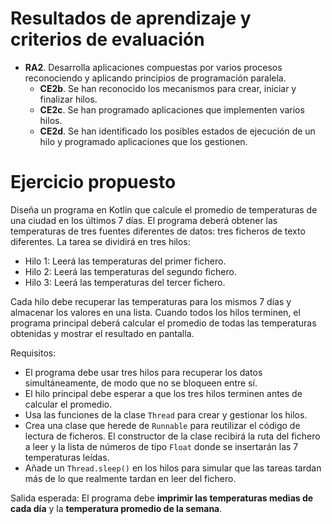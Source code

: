 # Resultados de aprendizaje y criterios de evaluación

- **RA2**. Desarrolla aplicaciones compuestas por varios procesos reconociendo y aplicando principios de programación paralela.
  - **CE2b**. Se han reconocido los mecanismos para crear, iniciar y finalizar hilos.
  - **CE2c**. Se han programado aplicaciones que implementen varios hilos.
  - **CE2d**. Se han identificado los posibles estados de ejecución de un hilo y programado aplicaciones que los gestionen.

# Ejercicio propuesto

Diseña un programa en Kotlin que calcule el promedio de temperaturas de una ciudad en los últimos 7 días. El programa deberá obtener las temperaturas de tres fuentes diferentes de datos: tres ficheros de texto diferentes. La tarea se dividirá en tres hilos:

- Hilo 1: Leerá las temperaturas del primer fichero.
- Hilo 2: Leerá las temperaturas del segundo fichero.
- Hilo 3: Leerá las temperaturas del tercer fichero.

Cada hilo debe recuperar las temperaturas para los mismos 7 días y almacenar los valores en una lista. Cuando todos los hilos terminen, el programa principal deberá calcular el promedio de todas las temperaturas obtenidas y mostrar el resultado en pantalla.

Requisitos:

- El programa debe usar tres hilos para recuperar los datos simultáneamente, de modo que no se bloqueen entre sí.
- El hilo principal debe esperar a que los tres hilos terminen antes de calcular el promedio.
- Usa las funciones de la clase `Thread` para crear y gestionar los hilos.
- Crea una clase que herede de `Runnable` para reutilizar el código de lectura de ficheros. El constructor de la clase recibirá la ruta del fichero a leer y la lista de números de tipo `Float` donde se insertarán las 7 temperaturas leídas.
- Añade un `Thread.sleep()` en los hilos para simular que las tareas tardan más de lo que realmente tardan en leer del fichero.

Salida esperada: El programa debe **imprimir las temperaturas medias de cada día** y la **temperatura promedio de la semana**.
